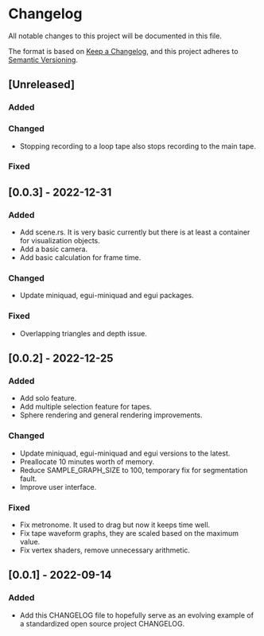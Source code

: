 # Changelog
All notable changes to this project will be documented in this file.

The format is based on [Keep a Changelog](https://keepachangelog.com/en/1.0.0/),
and this project adheres to [Semantic Versioning](https://semver.org/spec/v2.0.0.html).

## [Unreleased]
### Added
### Changed
- Stopping recording to a loop tape also stops recording to the main tape.
### Fixed

## [0.0.3] - 2022-12-31
### Added
- Add scene.rs. It is very basic currently but there is at least a container for
visualization objects.
- Add a basic camera.
- Add basic calculation for frame time.

### Changed
- Update miniquad, egui-miniquad and egui packages.

### Fixed
- Overlapping triangles and depth issue.

## [0.0.2] - 2022-12-25
### Added
- Add solo feature.
- Add multiple selection feature for tapes.
- Sphere rendering and general rendering improvements.

### Changed
- Update miniquad, egui-miniquad and egui versions to the latest.
- Preallocate 10 minutes worth of memory.
- Reduce SAMPLE_GRAPH_SIZE to 100, temporary fix for segmentation fault.
- Improve user interface.

### Fixed
- Fix metronome. It used to drag but now it keeps time well.
- Fix tape waveform graphs, they are scaled based on the maximum value.
- Fix vertex shaders, remove unnecessary arithmetic.

## [0.0.1] - 2022-09-14
### Added
- Add this CHANGELOG file to hopefully serve as an evolving example of a
standardized open source project CHANGELOG.
